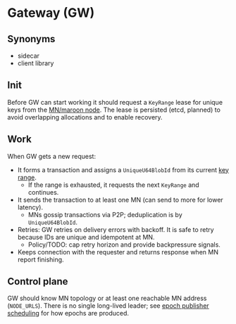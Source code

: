 # Gateway (GW)

## Synonyms
- sidecar
- client library

## Init

Before GW can start working it should request a `KeyRange` lease for unique keys from the [MN/maroon node](./maroon-node.md).
The lease is persisted (etcd, planned) to avoid overlapping allocations and to enable recovery.

## Work
When GW gets a new request:
- It forms a transaction and assigns a `UniqueU64BlobId` from its current [key range](./keys-range.md).
  - If the range is exhausted, it requests the next `KeyRange` and continues.
- It sends the transaction to at least one MN (can send to more for lower latency).
  - MNs gossip transactions via P2P; deduplication is by `UniqueU64BlobId`.
- Retries: GW retries on delivery errors with backoff. It is safe to retry because IDs are unique and idempotent at MN.
  - Policy/TODO: cap retry horizon and provide backpressure signals.
- Keeps connection with the requester and returns response when MN report finishing.

## Control plane
GW should know MN topology or at least one reachable MN address (`NODE_URLS`).
There is no single long-lived leader; see [epoch publisher scheduling](./leader-election.md) for how epochs are produced.
